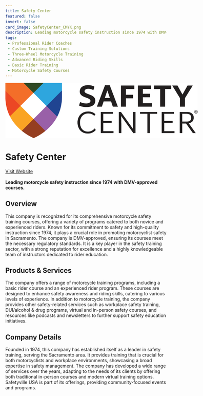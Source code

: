```yaml
---
title: Safety Center
featured: false
invert: false
card_image: SafetyCenter_CMYK.png
description: Leading motorcycle safety instruction since 1974 with DMV-approved courses.
tags: 
 - Professional Rider Coaches
 - Custom Training Solutions
 - Three-Wheel Motorcycle Training
 - Advanced Riding Skills
 - Basic Rider Training
 - Motorcycle Safety Courses
---
```


<div align="center">
<a href="https://safetycenter.org/motorcycle-training/">
<img src="SafetyCenter_CMYK.png" alt="Logo" style="min-width: 200px; max-width: 600px; height: auto;" >
</a>
</div>

# Safety Center
<a href="https://safetycenter.org/motorcycle-training/">Visit Website</a>
<br>
<br>
**Leading motorcycle safety instruction since 1974 with DMV-approved courses.**

## Overview
This company is recognized for its comprehensive motorcycle safety training courses, offering a variety of programs catered to both novice and experienced riders. Known for its commitment to safety and high-quality instruction since 1974, it plays a crucial role in promoting motorcyclist safety in Sacramento. The company is DMV-approved, ensuring its courses meet the necessary regulatory standards. It is a key player in the safety training sector, with a strong reputation for excellence and a highly knowledgeable team of instructors dedicated to rider education.
## Products & Services 
The company offers a range of motorcycle training programs, including a basic rider course and an experienced rider program. These courses are designed to enhance safety awareness and riding skills, catering to various levels of experience. In addition to motorcycle training, the company provides other safety-related services such as workplace safety training, DUI/alcohol & drug programs, virtual and in-person safety courses, and resources like podcasts and newsletters to further support safety education initiatives.
## Company Details 
Founded in 1974, this company has established itself as a leader in safety training, serving the Sacramento area. It provides training that is crucial for both motorcyclists and workplace environments, showcasing a broad expertise in safety management. The company has developed a wide range of services over the years, adapting to the needs of its clients by offering both traditional in-person courses and modern virtual training options. Safetyville USA is part of its offerings, providing community-focused events and programs.

